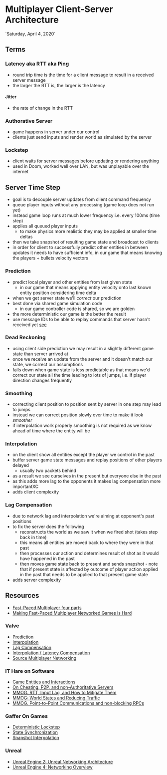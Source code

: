 # Multiplayer Client-Server Architecture

<p class="right">`Saturday, April 4, 2020`</p>

## Terms

### Latency aka RTT aka Ping

- round trip time is the time for a client message to result in a received server message
- the larger the RTT is, the larger is the latency

#### Jitter

- the rate of change in the RTT

### Authorative Server

- game happens in server under our control
- clients just send inputs and render world as simulated by the server

### Lockstep

- client waits for server messages before updating or rendering anything
- used in Doom, worked well over LAN, but was unplayable over the internet

## Server Time Step

- goal is to decouple server updates from client command frequency
- queue player inputs without any processing (game loop does not run yet)
- instead game loop runs at much lower frequency i.e. every 100ms (time step)
- applies all queued player inputs
  - to make physics more realistic they may be applied at smaller time deltas
- then we take snapshot of resulting game state and broadcast to clients
- in order for client to successfully predict other entities in between updates it needs to
  have sufficient info, in our game that means knowing the players + bullets velocity vectors

### Prediction

- predict local player and other entities from last given state
    - in our game that means applying entity velocity onto last known entity
     position considering time delta
- when we get server state we'll _correct_ our prediction
- best done via shared game simulation code
    - in our game controller code is shared, so we are golden
- the more deterministic our game is the better the result
- use message IDs to be able to replay commands that server hasn't received yet [see](https://www.gabrielgambetta.com/client-side-prediction-server-reconciliation.html#server-reconciliation)


### Dead Reckoning

- using client side prediction we may result in a slightly different game
 state than server arrived at 
- once we receive an update from the server and it doesn't match our state, we
 correct our assumptions
- falls down when game state is less predictable as that means we'd correct
 our state all the time leading to lots of jumps, i.e. if player direction
  changes frequently

### Smoothing

- correcting client position to position sent by server in one step may lead to jumps
- instead we can correct position slowly over time to make it look _smoother_
- if interpolation work properly smoothing is not required as we know ahead of time where the
  entity will be

### Interpolation

- on the client show all entities except the player we control in the past
- buffer server game state messages and replay positions of other players delayed
  - usually two packets behind
- as a result we see ourselves in the present but everyone else in the past
- as this adds more lag to the opponents it makes lag compensation more importantXC
- adds client complexity

### Lag Compensation

- due to network lag and interpolation we're aiming at opponent's past positions
- to fix the server does the following
  - reconstructs the world as we saw it when we fired shot (takes step back in time)
  - this means all entities are moved back to where they were in that past
  - then processes our action and determines result of shot as it would have happened in the
    past
  - then moves game state back to present and sends snapshot - note that if present state is affected by outcome of player action applied in the past that needs to be applied to that present game state
- adds server complexity


## Resources

- [Fast-Paced Multiplayer four parts](https://www.gabrielgambetta.com/client-server-game-architecture.html)
- [Making Fast-Paced Multiplayer Networked Games is Hard](https://www.gamasutra.com/blogs/MarkMennell/20140929/226628/Making_FastPaced_Multiplayer_Networked_Games_is_Hard.php)

### Valve

- [Prediction](https://developer.valvesoftware.com/wiki/Prediction)
- [Interpolation](https://developer.valvesoftware.com/wiki/Interpolation)
- [Lag Compensation](https://developer.valvesoftware.com/wiki/Lag_compensation)
- [Interpolation / Latency
  Compensation](https://developer.valvesoftware.com/wiki/Latency_Compensating_Methods_in_Client/Server_In-game_Protocol_Design_and_Optimization)
- [Source Multiplayer
  Networking](https://developer.valvesoftware.com/wiki/Source_Multiplayer_Networking)

### IT Hare on Software

- [Game Entities and Interactions](http://ithare.com/chapter-ii-game-entities-and-interactions-from-upcoming-book-development-and-deployment-of-mmog/)
- [On Cheating, P2P, and non-Authoritative Servers](http://ithare.com/chapter-iii-on-cheating-p2p-and-non-authoritative-servers-from-dd-of-mmog-book/)
- [MMOG. RTT, Input Lag, and How to Mitigate Them](Http://ithare.com/mmog-rtt-input-lag-and-how-to-mitigate-them/)
- [MMOG: World States and Reducing Traffic](http://ithare.com/mmog-world-states-and-reducing-traffic/)
- [MMOG. Point-to-Point Communications and non-blocking RPCs](http://ithare.com/mmog-point-to-point-communications-and-non-blocking-rpcs/)

### Gaffer On Games

- [Deterministic Lockstep](https://gafferongames.com/post/deterministic_lockstep/)
- [State Synchronization](https://gafferongames.com/post/state_synchronization/)
- [Snapshot Interpolation](https://gafferongames.com/post/snapshot_interpolation/)

### Unreal

- [Unreal Engine 2: Unreal Networking
  Architecture](https://docs.unrealengine.com/udk/Three/NetworkingOverview.html)
- [Unreal Engine 4: Networking Overview](https://docs.unrealengine.com/en-US/Gameplay/Networking/Overview/index.html)
